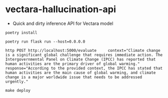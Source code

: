 # vectara-hallucination-api
- Quick and dirty inference API for Vectara model

`poetry install`


`poetry run flask run --host=0.0.0.0`


`http POST http://localhost:5000/evaluate     context="Climate change is a significant global challenge that requires immediate action. The Intergovernmental Panel on Climate Change (IPCC) has reported that human activities are the primary driver of global warming."     response="According to the provided context, the IPCC has stated that human activities are the main cause of global warming, and climate change is a major worldwide issue that needs to be addressed urgently."`


`make deploy`

